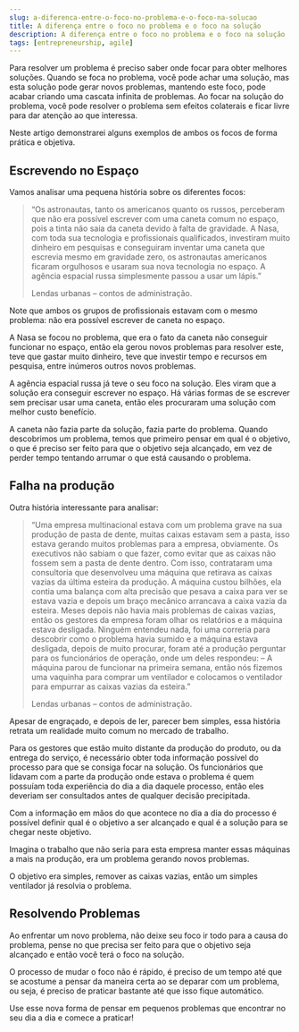 ```yaml
---
slug: a-diferenca-entre-o-foco-no-problema-e-o-foco-na-solucao
title: A diferença entre o foco no problema e o foco na solução
description: A diferença entre o foco no problema e o foco na solução
tags: [entrepreneurship, agile]
---
```


Para resolver um problema é preciso saber onde focar para obter melhores soluções. Quando se foca no problema, você pode achar uma solução, mas esta solução pode gerar novos problemas, mantendo este foco, pode acabar criando uma cascata infinita de problemas. Ao focar na solução do problema, você pode resolver o problema sem efeitos colaterais e ficar livre para dar atenção ao que interessa.

<!--truncate-->

Neste artigo demonstrarei alguns exemplos de ambos os focos de forma prática e objetiva.

## Escrevendo no Espaço

Vamos analisar uma pequena história sobre os diferentes focos:

> “Os astronautas, tanto os americanos quanto os russos, perceberam que não era possível escrever com uma caneta comum no espaço, pois a tinta não saia da caneta devido à falta de gravidade. A Nasa, com toda sua tecnologia e profissionais qualificados, investiram muito dinheiro em pesquisas e conseguiram inventar uma caneta que escrevia mesmo em gravidade zero, os astronautas americanos ficaram orgulhosos e usaram sua nova tecnologia no espaço. A agência espacial russa simplesmente passou a usar um lápis.”
>
> Lendas urbanas – contos de administração.

Note que ambos os grupos de profissionais estavam com o mesmo problema: não era possível escrever de caneta no espaço.

A Nasa se focou no problema, que era o fato da caneta não conseguir funcionar no espaço, então ela gerou novos problemas para resolver este, teve que gastar muito dinheiro, teve que investir tempo e recursos em pesquisa, entre inúmeros outros novos problemas.

A agência espacial russa já teve o seu foco na solução. Eles viram que a solução era conseguir escrever no espaço. Há várias formas de se escrever sem precisar usar uma caneta, então eles procuraram uma solução com melhor custo benefício.

A caneta não fazia parte da solução, fazia parte do problema. Quando descobrimos um problema, temos que primeiro pensar em qual é o objetivo, o que é preciso ser feito para que o objetivo seja alcançado, em vez de perder tempo tentando arrumar o que está causando o problema.

## Falha na produção

Outra história interessante para analisar:

> “Uma empresa multinacional estava com um problema grave na sua produção de pasta de dente, muitas caixas estavam sem a pasta, isso estava gerando muitos problemas para a empresa, obviamente. Os executivos não sabiam o que fazer, como evitar que as caixas não fossem sem a pasta de dente dentro. Com isso, contrataram uma consultoria que desenvolveu uma máquina que retirava as caixas vazias da última esteira da produção. A máquina custou bilhões, ela contia uma balança com alta precisão que pesava a caixa para ver se estava vazia e depois um braço mecânico arrancava a caixa vazia da esteira.  Meses depois não havia mais problemas de caixas vazias, então os gestores da empresa foram olhar os relatórios e a máquina estava desligada. Ninguém entendeu nada, foi uma correria para descobrir como o problema havia sumido e a máquina estava desligada, depois de muito procurar, foram até a produção perguntar para os funcionários de operação, onde um deles respondeu: – A máquina parou de funcionar na primeira semana, então nós fizemos uma vaquinha para comprar um ventilador e colocamos o ventilador para empurrar as caixas vazias da esteira.”
>
> Lendas urbanas – contos de administração.

Apesar de engraçado, e depois de ler, parecer bem simples, essa história retrata um realidade muito comum no mercado de trabalho.

Para os gestores que estão muito distante da produção do produto, ou da entrega do serviço, é necessário obter toda informação possível do processo para que se consiga focar na solução. Os funcionários que lidavam com a parte da produção onde estava o problema é quem possuíam toda experiência do dia a dia daquele processo, então eles deveriam ser consultados antes de qualquer decisão precipitada.

Com a informação em mãos do que acontece no dia a dia do processo é possível definir qual é o objetivo a ser alcançado e qual é a solução para se chegar neste objetivo.

Imagina o trabalho que não seria para esta empresa manter essas máquinas a mais na produção, era um problema gerando novos problemas.

O objetivo era simples, remover as caixas vazias, então um simples ventilador já resolvia o problema.

## Resolvendo Problemas

Ao enfrentar um novo problema, não deixe seu foco ir todo para a causa do problema, pense no que precisa ser feito para que o objetivo seja alcançado e então você terá o foco na solução.

O processo de mudar o foco não é rápido, é preciso de um tempo até que se acostume a pensar da maneira certa ao se deparar com um problema, ou seja, é preciso de praticar bastante até que isso fique automático.

Use esse nova forma de pensar em pequenos problemas que encontrar no seu dia a dia e comece a praticar!
